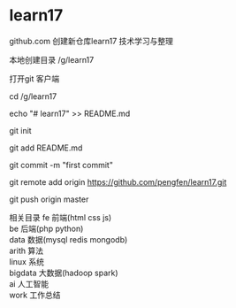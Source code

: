 # learn17
github.com 创建新仓库learn17 技术学习与整理

本地创建目录 /g/learn17

打开git 客户端

cd /g/learn17

echo "# learn17" >> README.md

git init

git add README.md

git commit -m "first commit"

git remote add origin https://github.com/pengfen/learn17.git

git push origin master

相关目录
fe       前端(html css js)  
be       后端(php python)  
data     数据(mysql redis mongodb)  
arith    算法  
linux    系统  
bigdata  大数据(hadoop spark)  
ai       人工智能  
work     工作总结